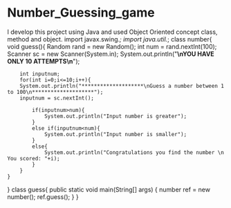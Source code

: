 # Number_Guessing_game
I develop this project using Java and used Object Oriented concept class, method and object.
import javax.swing.*;
import java.util.*;
class number{
    void guess(){
        Random rand = new Random();
        int num = rand.nextInt(100); 
        Scanner sc = new Scanner(System.in);
        System.out.println("****************************************\nYOU HAVE ONLY 10 ATTEMPTS\n****************************************");

        int inputnum;
        for(int i=0;i<=10;i++){
        System.out.println("********************\nGuess a number between 1 to 100\n********************");
        inputnum = sc.nextInt();

            if(inputnum>num){
                System.out.println("Input number is greater");
            }
            else if(inputnum<num){
                System.out.println("Input number is smaller");
            }
            else{
                System.out.println("Congratulations you find the number \n You scored: "+i);
            }
        }
    }
}
class guess{
    public static void main(String[] args) {
        number ref = new number();
        ref.guess();
    }
}
